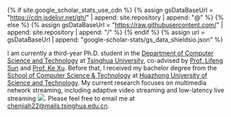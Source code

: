 {% if site.google_scholar_stats_use_cdn %}
{% assign gsDataBaseUrl = "https://cdn.jsdelivr.net/gh/" | append: site.repository | append: "@" %}
{% else %}
{% assign gsDataBaseUrl = "https://raw.githubusercontent.com/" | append: site.repository | append: "/" %}
{% endif %}
{% assign url = gsDataBaseUrl | append: "google-scholar-stats/gs_data_shieldsio.json" %}

I am currently a third-year Ph.D. student in the [Department of Computer Science and Technology](https://www.cs.tsinghua.edu.cn/) at [Tsinghua University](https://www.tsinghua.edu.cn/), co-advised by [Prof. Lifeng Sun](https://thu.media/team) and [Prof. Ke Xu](http://thucsnet.com/index.php/xuke/). Before that, I received my bachelor degree from the [School of Computer Science & Technology](https://cs.hust.edu.cn/) at [Huazhong University of Science and Technology](https://www.hust.edu.cn/). My current research focuses on multimedia network streaming, including adaptive video streaming and low-latency live streaming <a href='https://scholar.google.com/citations?user=B6V-OUQAAAAJ'><img src="https://img.shields.io/endpoint?url=https://raw.githubusercontent.com/kalgod/kalgod.github.io/refs/heads/google-scholar-stats/gs_data_shieldsio.json&logo=Google%20Scholar&labelColor=f6f6f6&color=9cf&style=flat&label=citations"></a>. Please feel free to email me at [chenjiah22@mails.tsinghua.edu.cn](mailto:chenjiah22@mails.tsinghua.edu.cn).